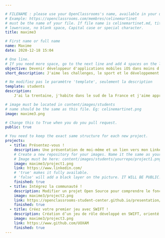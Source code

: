 ```yaml
---

# FILENAME : please use your OpenClassrooms's name, available in your url.
# Example: https://openclassrooms.com/membres/celinemartinet
# must be the name of your file. If file name is celinemartinet.md, title is celinemartinet.
# lowercase, no blank space, Capital case or special character.
title: maxime3

# First name or full name
name: Maxime
date: 2020-12-18 15:04

# One line.
# If you need more space, go to the next line and add 4 spaces on the left, as in 'description'.
objective: Devenir développeur d'applications mobiles iOS dans moins d'un an.
short_description: J'aime les challenges, le sport et le développement personnel. J'apprends à coder pour relever quelques uns des nombreux défis digitaux à venir !

# Ne modifiez pas le paramètre 'template', seulement la description
template: students
description:
    J'ai la trentaine, j'habite dans le sud de la France et j'aime apprendre de nouvelles choses. Mon esprit logique m'a guidé vers le parcours de Développeur d'applications mobiles iOS. J'ai hâte de me mettre à fond dans SWIFT !

# image must be located in content/images/students
# name should be the same as this file. Eg: celinemartinet.png
image: maxime3.png

# Change this to True when you do you pull request.
public: true

# You need to keep the exact same structure for each new project.
projects:
  - title: Présentez-vous !
    description: Une présentation de moi-même et un lien vers mon LinkedIn.
    # Create a new repository for your images. Name it the same as your nickname and profile picture.
    # Image must be here: content/images/students/yourrepo/project1.png
    image: maxime3/project1.png
    link: https://www.linkedin.com/
    # 'true' makes it fully available.
    # 'false' will add a black layer on the picture. IT WILL BE PUBLIC!
    finished: true
  - title: Intégrez la communauté !
    description: Modifier un projet Open Source pour comprendre le fonctionnement de Git, de Github et des pull requests. 
    image: maxime3/project2.png
    link: https://openclassrooms-student-center.github.io/presentation/students/maxime3.html
    finished: true
  - title: Créez votre premier jeu avec SWIFT !
    description: Création d’un jeu de rôle développé en SWIFT, orienté objet.
    image: maxime3/project3.png
    link: https://www.github.com/UOXAM
    finished: true
---
```

